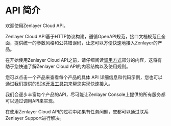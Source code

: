 # API 简介

欢迎使用Zenlayer Cloud API。

Zenlayer Cloud API基于HTTP协议构建，遵循OpenAPI规范，接口文档规范且全面，提供统一的参数风格和公共错误码，让您可以方便快速地接入Zenlayer的产品。

在开始使用Zenlayer Cloud API之前，请仔细阅读[调用方式](api-introduction/instruction/)部分的内容，这将有助于您快速了解Zenlayer Cloud API的内容结构以及使用规则。

您可以点击一个产品来查看每个产品的具体 API 详细信息和代码示例，您也可以通过我们提供的[SDK开发工具包](api-introduction/sdk/)来帮您实现快速接入。

我们会逐步丰富每个产品的API，尽可能让Zenlayer Console上提供的所有服务都可以通过调用API来实现。

在使用Zenlayer Cloud API的过程中如果有任务问题，您都可以通过联系Zenlayer Support进行解决。
